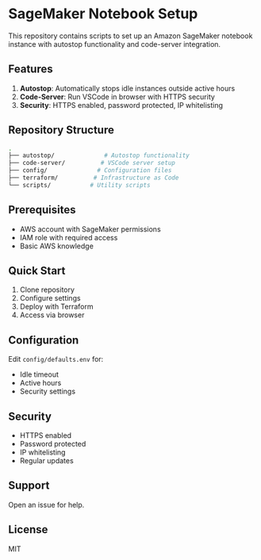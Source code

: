 # SageMaker Notebook Setup

This repository contains scripts to set up an Amazon SageMaker notebook
instance with autostop functionality and code-server integration.

## Features

1. **Autostop**: Automatically stops idle instances outside active hours
2. **Code-Server**: Run VSCode in browser with HTTPS security
3. **Security**: HTTPS enabled, password protected, IP whitelisting

## Repository Structure

```bash
.
├── autostop/              # Autostop functionality
├── code-server/          # VSCode server setup
├── config/              # Configuration files
├── terraform/          # Infrastructure as Code
└── scripts/           # Utility scripts
```

## Prerequisites

- AWS account with SageMaker permissions
- IAM role with required access
- Basic AWS knowledge

## Quick Start

1. Clone repository
2. Configure settings
3. Deploy with Terraform
4. Access via browser

## Configuration

Edit `config/defaults.env` for:

- Idle timeout
- Active hours
- Security settings

## Security

- HTTPS enabled
- Password protected
- IP whitelisting
- Regular updates

## Support

Open an issue for help.

## License

MIT
